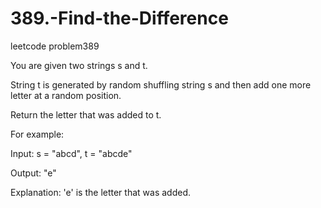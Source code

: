 # 389.-Find-the-Difference
leetcode problem389

You are given two strings s and t.

String t is generated by random shuffling string s and then add one more letter at a random position.

Return the letter that was added to t.

 
 For example:
 
Input: s = "abcd", t = "abcde"

Output: "e"

Explanation: 'e' is the letter that was added.
